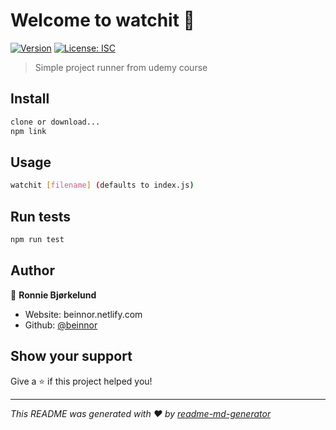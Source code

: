 # Welcome to watchit 👋
[![Version](https://img.shields.io/npm/v/watchit.svg)](https://www.npmjs.com/package/watchit)
[![License: ISC](https://img.shields.io/badge/License-ISC-yellow.svg)](#)

> Simple project runner from udemy course

## Install

```sh
clone or download...
npm link
```

## Usage

```sh
watchit [filename] (defaults to index.js)
```

## Run tests

```sh
npm run test
```

## Author

👤 **Ronnie Bjørkelund**

* Website: beinnor.netlify.com
* Github: [@beinnor](https://github.com/beinnor)

## Show your support

Give a ⭐️ if this project helped you!


***
_This README was generated with ❤️ by [readme-md-generator](https://github.com/kefranabg/readme-md-generator)_